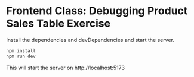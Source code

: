 # Frontend Class: Debugging Product Sales Table Exercise

Install the dependencies and devDependencies and start the server.

```bash
npm install
npm run dev
```

This will start the server on http://localhost:5173
